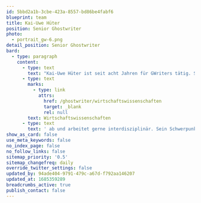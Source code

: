 ```yaml
---
id: 5bbd2a1b-3cbe-423a-8557-bd86be4fabf6
blueprint: team
title: Kai-Uwe Hüter
position: Senior Ghostwriter
photo:
  - portrait_gw-6.png
detail_position: Senior Ghostwriter
bard:
  - type: paragraph
    content:
      - type: text
        text: "Kai-Uwe Hüter ist seit acht Jahren für GWriters tätig. Seine Stärke ist die Kombination aus Theorie und Praxis. Auf seine Ausbildung zum Steuerfachgehilfen folgten Arbeitserfahrungen in pädagogischen\_ Bereichen, später das Lehramts-Staatsexamen. Darauf die selbstständige Tätigkeit als Ghostwriter. Er deckt weite Bereiche der Geistes- und "
      - type: text
        marks:
          - type: link
            attrs:
              href: /ghostwriter/wirtschaftswissenschaften
              target: _blank
              rel: null
        text: Wirtschaftswissenschaften
      - type: text
        text: ' ab und arbeitet gerne interdisziplinär. Sein Schwerpunkt ist die Digitalisierung mit all ihren Facetten und Herausforderungen. Auch kurzfristige Projekte sowie das gemeinsame Erarbeiten von kreativen Lösungen, die den "Blick über den Tellerrand" erfordern, stellen für Kai-Uwe Hüter keine Schwierigkeit dar.'
show_as_card: false
use_meta_keywords: false
no_index_page: false
no_follow_links: false
sitemap_priority: '0.5'
sitemap_changefreq: daily
override_twitter_settings: false
updated_by: 94ade404-9791-479c-a67d-f792aa146207
updated_at: 1685359289
breadcrumbs_active: true
publish_contact: false
---
```

